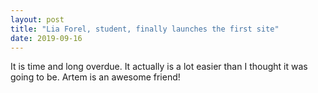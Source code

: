 ```yaml
---
layout: post
title: "Lia Forel, student, finally launches the first site"
date: 2019-09-16
---
```

It is time and long overdue.
It actually is a lot easier than I thought it was going to be.
Artem is an awesome friend!
